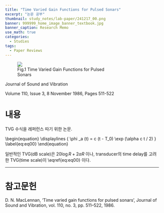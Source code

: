 ```yaml
---
title: "Time Varied Gain Functions for Pulsed Sonars"
excerpt: "논문 공부"
thumbnail: study_notes/lab-paper/241217_00.png
banner: 999999_home_image_banner_textbook.jpg
banner_caption: Research Memo
use_math: true
categories:
  - Studies
tags:
  - Paper Reviews
---
```


<figure class="align-center" style="width: 60%">
  <a href="{{ site.url }}{{ site.baseurl }}/assets/images/study_notes/lab-paper/241217_00.png">
  <img src="{{ site.url }}{{ site.baseurl }}/assets/images/study_notes/lab-paper/241217_00.png">
  </a>
  <figcaption>
  Fig.1 Time Varied Gain Functions for Pulsed Sonars
  </figcaption>
</figure>

Journal of Sound and Vibration

Volume 110, Issue 3, 8 November 1986, Pages 511-522

# 내용

TVG 수식을 레퍼런스 따기 위한 논문.

\begin{equation}
  \displaylines
  {
    \phi \_a (t) = c (t - T\_0) \exp (\alpha c t / 2)
  }
  \label{eq:eq00}
\end{equation}

일반적인 TVG(dB scale)은 $20 \log R + 2\alpha R$ 이나, transducer의 time delay를 고려한 TVG(time scale)이 \eqref{eq:eq00} 이다. 

---

# 참고문헌

D. N. MacLennan, ‘Time varied gain functions for pulsed sonars’, Journal of Sound and Vibration, vol. 110, no. 3, pp. 511–522, 1986.